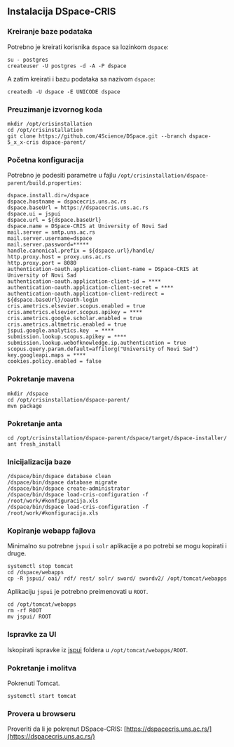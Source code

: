 ## Instalacija DSpace-CRIS

### Kreiranje baze podataka

Potrebno je kreirati korisnika `dspace` sa lozinkom `dspace`:
```
su - postgres
createuser -U postgres -d -A -P dspace
```
A zatim kreirati i bazu podataka sa nazivom `dspace`:
```
createdb -U dspace -E UNICODE dspace
```

### Preuzimanje izvornog koda

```
mkdir /opt/crisinstallation
cd /opt/crisinstallation
git clone https://github.com/4Science/DSpace.git --branch dspace-5_x_x-cris dspace-parent/
```

### Početna konfiguracija

Potrebno je podesiti parametre u fajlu `/opt/crisinstallation/dspace-parent/build.properties`:

```
dspace.install.dir=/dspace
dspace.hostname = dspacecris.uns.ac.rs
dspace.baseUrl = https://dspacecris.uns.ac.rs
dspace.ui = jspui
dspace.url = ${dspace.baseUrl}
dspace.name = DSpace-CRIS at University of Novi Sad
mail.server = smtp.uns.ac.rs
mail.server.username=dspace
mail.server.password=*****
handle.canonical.prefix = ${dspace.url}/handle/
http.proxy.host = proxy.uns.ac.rs
http.proxy.port = 8080
authentication-oauth.application-client-name = DSpace-CRIS at University of Novi Sad
authentication-oauth.application-client-id = ****
authentication-oauth.application-client-secret = ****
authentication-oauth.application-client-redirect = ${dspace.baseUrl}/oauth-login
cris.ametrics.elsevier.scopus.enabled = true
cris.ametrics.elsevier.scopus.apikey = ****
cris.ametrics.google.scholar.enabled = true
cris.ametrics.altmetric.enabled = true
jspui.google.analytics.key	= ****
submission.lookup.scopus.apikey = ****
submission.lookup.webofknowledge.ip.authentication = true
scopus.query.param.default=affilorg("University of Novi Sad")
key.googleapi.maps = ****
cookies.policy.enabled = false
```

### Pokretanje mavena

```
mkdir /dspace
cd /opt/crisinstallation/dspace-parent/
mvn package
```

### Pokretanje anta

```
cd /opt/crisinstallation/dspace-parent/dspace/target/dspace-installer/
ant fresh_install
```

### Inicijalizacija baze
```
/dspace/bin/dspace database clean
/dspace/bin/dspace database migrate
/dspace/bin/dspace create-administrator
/dspace/bin/dspace load-cris-configuration -f /root/work/#konfiguracija.xls
/dspace/bin/dspace load-cris-configuration -f /root/work/#konfiguracija.xls
```

### Kopiranje webapp fajlova

Minimalno su potrebne `jspui` i `solr` aplikacije a po potrebi se mogu kopirati i druge.

```
systemctl stop tomcat
cd /dspace/webapps
cp -R jspui/ oai/ rdf/ rest/ solr/ sword/ swordv2/ /opt/tomcat/webapps
```

Aplikaciju `jspui` je potrebno preimenovati u `ROOT`.
```
cd /opt/tomcat/webapps
rm -rf ROOT
mv jspui/ ROOT
```

### Ispravke za UI

Iskopirati ispravke iz [jspui](jspui) foldera u `/opt/tomcat/webapps/ROOT`.

### Pokretanje i molitva

Pokrenuti Tomcat.
```
systemctl start tomcat
```

### Provera u browseru

Proveriti da li je pokrenut DSpace-CRIS: [https://dspacecris.uns.ac.rs/](https://dspacecris.uns.ac.rs/)
